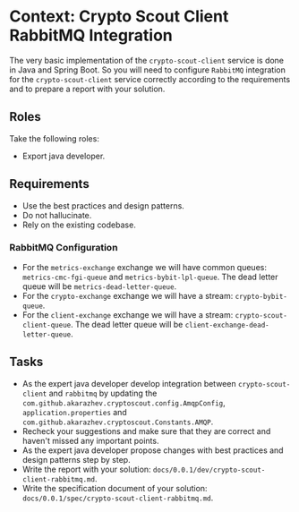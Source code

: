 # Context: Crypto Scout Client RabbitMQ Integration

The very basic implementation of the `crypto-scout-client` service is done in Java and Spring Boot. So you will need to
configure `RabbitMQ` integration for the `crypto-scout-client` service correctly according to the requirements and
to prepare a report with your solution.

## Roles

Take the following roles:

- Export java developer.

## Requirements

- Use the best practices and design patterns.
- Do not hallucinate.
- Rely on the existing codebase.

### RabbitMQ Configuration

- For the `metrics-exchange` exchange we will have common queues: `metrics-cmc-fgi-queue` and `metrics-bybit-lpl-queue`.
  The
  dead letter queue will be `metrics-dead-letter-queue`.
- For the `crypto-exchange` exchange we will have a stream: `crypto-bybit-queue`.
- For the `client-exchange` exchange we will have a stream: `crypto-scout-client-queue`. The dead letter queue will be
  `client-exchange-dead-letter-queue`.

## Tasks

- As the expert java developer develop integration between `crypto-scout-client` and `rabbitmq` by updating the
  `com.github.akarazhev.cryptoscout.config.AmqpConfig`, `application.properties` and
  `com.github.akarazhev.cryptoscout.Constants.AMQP`.
- Recheck your suggestions and make sure that they are correct and haven't missed any important points.
- As the expert java developer propose changes with best practices and design patterns step by step.
- Write the report with your solution: `docs/0.0.1/dev/crypto-scout-client-rabbitmq.md`.
- Write the specification document of your solution: `docs/0.0.1/spec/crypto-scout-client-rabbitmq.md`.
